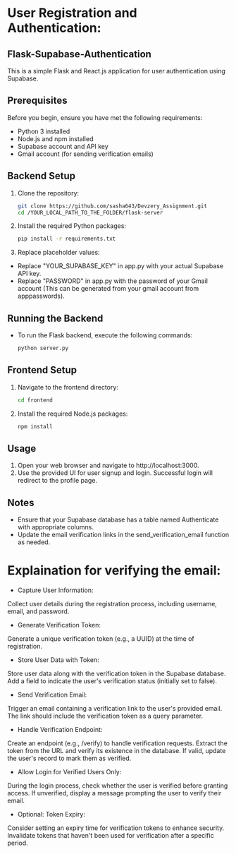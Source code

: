 # User Registration and Authentication:
## Flask-Supabase-Authentication

This is a simple Flask and React.js application for user authentication using Supabase.

## Prerequisites

Before you begin, ensure you have met the following requirements:

- Python 3 installed
- Node.js and npm installed
- Supabase account and API key
- Gmail account (for sending verification emails)

## Backend Setup

1. Clone the repository:

   ```bash
   git clone https://github.com/sasha643/Devzery_Assignment.git
   cd /YOUR_LOCAL_PATH_TO_THE_FOLDER/flask-server

2. Install the required Python packages:

   ```bash
   pip install -r requirements.txt

3. Replace placeholder values:

- Replace "YOUR_SUPABASE_KEY" in app.py with your actual Supabase API key.
- Replace "PASSWORD" in app.py with the password of your Gmail account (This can be generated from your gmail account from apppasswords).

## Running the Backend

- To run the Flask backend, execute the following commands:

   ```bash
   python server.py

## Frontend Setup

1. Navigate to the frontend directory:

   ```bash
   cd frontend

2. Install the required Node.js packages:

   ```bash
   npm install

## Usage

1. Open your web browser and navigate to http://localhost:3000.
2. Use the provided UI for user signup and login. Successful login will redirect to the profile page.

## Notes

- Ensure that your Supabase database has a table named Authenticate with appropriate columns.
- Update the email verification links in the send_verification_email function as needed.

# Explaination for verifying the email:

- Capture User Information:

Collect user details during the registration process, including username, email, and password.

- Generate Verification Token:

Generate a unique verification token (e.g., a UUID) at the time of registration.

- Store User Data with Token:

Store user data along with the verification token in the Supabase database.
Add a field to indicate the user's verification status (initially set to false).

- Send Verification Email:

Trigger an email containing a verification link to the user's provided email.
The link should include the verification token as a query parameter.

- Handle Verification Endpoint:

Create an endpoint (e.g., /verify) to handle verification requests.
Extract the token from the URL and verify its existence in the database.
If valid, update the user's record to mark them as verified.

- Allow Login for Verified Users Only:

During the login process, check whether the user is verified before granting access.
If unverified, display a message prompting the user to verify their email.

- Optional: Token Expiry:

Consider setting an expiry time for verification tokens to enhance security.
Invalidate tokens that haven't been used for verification after a specific period.
